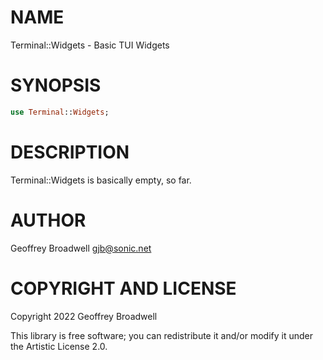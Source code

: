 NAME
====

Terminal::Widgets - Basic TUI Widgets

SYNOPSIS
========

```raku
use Terminal::Widgets;
```

DESCRIPTION
===========

Terminal::Widgets is basically empty, so far.

AUTHOR
======

Geoffrey Broadwell <gjb@sonic.net>

COPYRIGHT AND LICENSE
=====================

Copyright 2022 Geoffrey Broadwell

This library is free software; you can redistribute it and/or modify it under the Artistic License 2.0.

